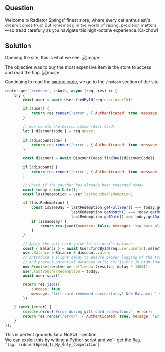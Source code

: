 ## Question
Welcome to Radiator Springs' finest store, where every car enthusiast's dream comes true! But remember, in the world of racing, precision matters—so tread carefully as you navigate this high-octane experience. Ka-chow!

## Solution
Opening the site, this is what we see.
![image](https://github.com/user-attachments/assets/95d22d1a-cc20-4edc-b23d-10a801e15dd4)

The objective was to buy the most expensive item in the store to access and read the flag.
![image](https://github.com/user-attachments/assets/2aabb838-fae8-46d6-9ecf-212ab58d0407)

Continuing to read the [source code](), we go to the `/redeem` section of the site.
```javascript
router.get('/redeem', isAuth, async (req, res) => {
    try {
        const user = await User.findById(req.user.userId);

        if (!user) {
            return res.render('error', { Authenticated: true, message: 'User not found' });
        }

        // Now handle the DiscountCode (Gift Card)
        let { discountCode } = req.query;
        
        if (!discountCode) {
            return res.render('error', { Authenticated: true, message: 'Discount code is required!' });
        }

        const discount = await DiscountCodes.findOne({discountCode})

        if (!discount) {
            return res.render('error', { Authenticated: true, message: 'Invalid discount code!' });
        }

        // Check if the voucher has already been redeemed today
        const today = new Date();
        const lastRedemption = user.lastVoucherRedemption;

        if (lastRedemption) {
            const isSameDay = lastRedemption.getFullYear() === today.getFullYear() &&
                              lastRedemption.getMonth() === today.getMonth() &&
                              lastRedemption.getDate() === today.getDate();
            if (isSameDay) {
                return res.json({success: false, message: 'You have already redeemed your gift card today!' });
            }
        }

        // Apply the gift card value to the user's balance
        const { Balance } = await User.findById(req.user.userId).select('Balance');
        user.Balance = Balance + discount.value;
        // Introduce a slight delay to ensure proper logging of the transaction 
        // and prevent potential database write collisions in high-load scenarios.
        new Promise(resolve => setTimeout(resolve, delay * 1000));
        user.lastVoucherRedemption = today;
        await user.save();

        return res.json({
            success: true,
            message: 'Gift card redeemed successfully! New Balance: ' + user.Balance // Send success message
        });

    } catch (error) {
        console.error('Error during gift card redemption:', error);
        return res.render('error', { Authenticated: true, message: 'Error redeeming gift card'});
    }
});
```
This is perfect grounds for a NoSQL injection.\
We can exploit this by writing a [Python script]() and we'll get the flag.\
`flag: srdnlen{6peed_1s_My_0nly_Competition}`

